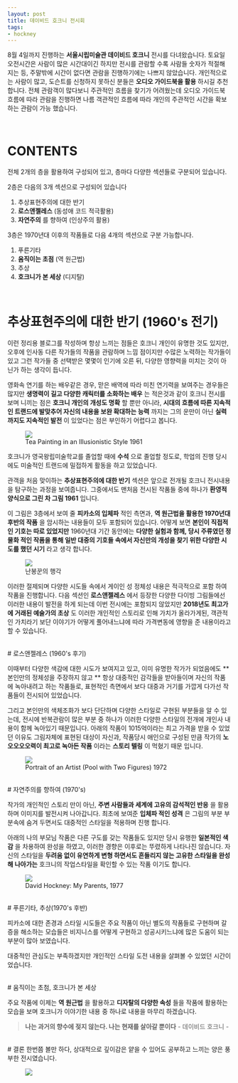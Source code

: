 ```yaml
---
layout: post
title: 데이비드 호크니 전시회
tags: 
- hockney
---
```


8월 4일까지 진행하는 **서울시립미술관 데이비드 호크니** 전시를 다녀왔습니다. 토요일 오전시간은 사람이 많은 시간대이긴 하지만 전시를 관람할 수록 사람들 숫자가 적절해 지는 등, 주말밖에 시간이 없다면 관람을 진행하기에는 나쁘지 않았습니다.  개인적으로는 사람이 많고, 도슨트를 신청하지 못하신 분들은 **오디오 가이드북을 활용** 하시길 추천 합니다. 전체 관람객이 많다보니 주관적인 흐름을 찾기가 어려웠는데 오디오 가이드북 흐름에 따라 관람을 진행하면 나름 객관적인 흐름에 따라 개인의 주관적인 시간을 확보하는 관람이 가능 했습니다. 

<br/>

# **CONTENTS**

전체 2개의 층을 활용하여 구성되어 있고, 층마다 다양한 섹션들로 구분되어 있습니다.

2층은 다음의 3개 섹션으로 구성되어 있습니다

1. 추상표현주의에 대한 반기
2. **로스앤젤레스** (동성애 코드 적극활용)
3. **자연주의** 를 향하여 (인상주의 활용)

3층은 1970년대 이후의 작품들로 다음 4개의 섹션으로 구분 가능합니다.

1. 푸른기타
2. **움직이는 초점** (역 원근법)
3. 추상
4. **호크니가 본 세상** (디지탈)

<br/>

# 추상표현주의에 대한 반기 (1960's 전기)

이런 정리용 블로그를 작성하며 항상 느끼는 점들은 호크니 개인이 유명한 것도 있지만, 오후에 인사동 다른 작가들의 작품을 관람하며 느낌 점이지만 수많은 노력하는 작가들이 있고 그런 작가들 중 선택받은 몇몇이 인기에 오른 뒤, 다양한 영향력을 미치는 것이 아닌가 하는 생각이 듭니다.

영화속 연기를 하는 배우같은 경우, 맏은 배역에 따라 미친 연기력을 보여주는 경우들은 많지만 **생명력이 길고 다양한 캐릭터를 소화하는 배우** 는 적은것과 같이 호크니 전시를 보며 니끼는 점은 **호크니 개인의 개성도 명확** 할 뿐만 아니라, **시대의 흐름에 따른 지속적인 트랜드에 발맞추어 자신의 내용을 보완 확대하는 능력** 까지는 그의 운만이 아닌 **실력까지도 지속적인 발전** 이 있었다는 점은 부인하기 어렵다고 봅니다.

<figure class="align-center">
  <img src="{{site.baseurl}}/assets/post/Hockney-tea.jpg">
  <figcaption>Tea Painting in an Illusionistic Style 1961</figcaption>
</figure>

호크니가 영국왕립미술학교를 졸업할 때에 **수석** 으로 졸업할 정도로, 학업의 진행 당시에도 미술적인 트랜드에 밀접하게 활동을 하고 있었습니다.

관객을 처음 맞이하는 **추상표현주의에 대한 반기** 섹션은 앞으로 전개될 호크니 전시내용을 탐구하는 과정을 보여줍니다. 그중에서도 맨처음 전시된 작품들 중에 하나가 **환영적 양식으로 그린 차 그림 1961** 입니다.

이 그림은 3층에서 보여 줄 **피카소의 입체파** 적인 측면과, **역 원근법을 활용한 1970년대 후반의 작품** 을 암시하는 내용들이 모두 포함되어 있습니다. 어떻게 보면 **본인이 직접적인 기호는 따로 있었지만** 1960년대 기간 동안에는 **다양한 실험과 함께, 당시 주류였던 정물화 적인 작품을 통해 일반 대중의 기호들 속에서 자신만의 개성을 찾기 위한 다양한 시도를 했던 시기** 라고 생각 합니다. 

<figure class="align-center">
  <img src="{{site.baseurl}}/assets/post/Hockney-RakeProgress.jpg">
  <figcaption>난봉꾼의 행각</figcaption>
</figure>

이러한 절제되며 다양한 시도들 속에서 게이인 성 정체성 내용은 적극적으로 포함 하여 작품을 진행합니다. 다음 섹션인 **로스앤젤레스** 에서 등장한 다양한 다이빙 그림들에선 이러한 내용이 발전을 하게 되는데 이번 전시에는 포함되지 않았지만 **2018년도 최고가에 거래된 예술가의 초상** 도 이러한 개인적인 스토리로 인해 가치가 올라가게된, 객관적인 가치라기 보단 이야기가 어떻게 풀어내느냐에 따라 가격변동에 영향을 준 내용이라고 할 수 있습니다.

<br/>
# 로스앤젤레스 (1960's 후기)

이때부터 다양한 색감에 대한 시도가 보여지고 있고, 이미 유명한 작가가 되었음에도 **본인만의 정체성을 주장하지 않고 ** 항상 대중적인 감각들을 받아들이며 자신의 작품에 녹아내려고 하는 작품들로, 표현적인 측면에서 보다 대중과 거기를 가깝게 다가선 작품들이 전시되어 있었습니다. 

그리고 본인만의 색체조화가 보다 단단하며 다양한 스타일로 구현된 부분들을 알 수 있는데, 전시에 반복관람이 많은 부분 중 하나가 이러한 다양한 스타일의 전개에 개인사 내용이 함께 녹아있기 때문입니다. 아래의 작품이 1015억이라는 최고 가격을 받을 수 있었던 이유도 그림자체에 표현된 대상이 자신과, 작품당시 애인으로 구성된 만큼 작가의 **노오오오오력이 최고로 녹아든 작품** 이라는 **스토리 텔링** 이 먹혔기 때문 입니다.

<figure class="align-center">
  <img src="{{site.baseurl}}/assets/post/Hockney-Portrait.jpg">
  <figcaption>Portrait of an Artist (Pool with Two Figures) 1972</figcaption>
</figure>

<br/>
# 자연주의를 향하여 (1970's)

작가의 개인적인 스토리 만이 아닌, **주변 사람들과 세계에 고유의 감석적인 반응** 을 활용하며 이미지를 발전시켜 나아갑니다. 최초에 보여준 **입체파 적인 성격** 은 그림의 부분 부분속에 숨겨 두면서도 대중적인 스타일을 적용하며 진행 합니다. 

아래의 나의 부모님 작품은 다른 구도를 갖는 작품들도 있지만 당시 유행한 **일본적인 색감** 을 차용하여 완성을 하였고, 이러한 경향은 이후로는 뚜렸하게 나타나진 않습니다. 자신의 스타일을 **두려움 없이 유연하게 변형 하면서도 흔들리지 않는 고유한 스타일을 완성해 나아가는** 호크니의 작업스타일을 확인할 수 있는 작품 이기도 합니다.

<figure class="align-center">
  <img src="{{site.baseurl}}/assets/post/Hockney-MyParents.jpg">
  <figcaption>David Hockney: My Parents, 1977</figcaption>
</figure>

<br/>
# 푸른기타, 추상(1970's 후반)

피카소에 대한 존경과 스타일 시도들은 주요 작품이 아닌 별도의 작품들로 구현하며 갈증을 해소하는 모습들은 비지니스를 어떻게 구현하고 성공시키느냐에 많은 도움이 되는 부분이 많아 보였습니다.

대중적인 관심도는 부족하겠지만 개인적인 스타일 도전 내용을 살펴볼 수 있었던 시간이었습니다.

<br/>
# 움직이는 초첨, 호크니가 본 세상

주요 작품에 이제는 **역 원근법** 을 활용하고 **디자탈의 다양한 속성** 들을 작품에 활용하는 모습을 보며 호크니가 이야기한 내용 중 하나로 내용을 마무리 하겠습니다.

> **나는 과거의 향수에 젖지 않는다. 나는 현재를 살아갈 뿐이다** - 데이비드 호크니 -

<br/>
# 결론
한번쯤 볼만 하다, 상대적으로 깊이감은 얕을 수 있어도 공부하고 느끼는 양은 풍부한 전시였습니다.

<figure class="align-center">
  <img src="{{site.baseurl}}/assets/post/Hockney-fin.jpg">
  <figcaption></figcaption>
</figure>